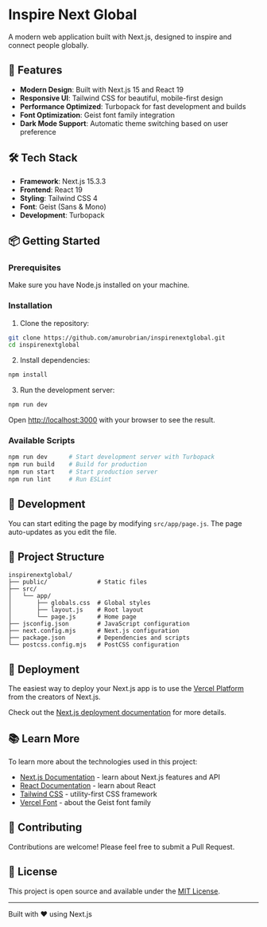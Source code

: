 # Inspire Next Global

A modern web application built with Next.js, designed to inspire and connect people globally.

## 🚀 Features

- **Modern Design**: Built with Next.js 15 and React 19
- **Responsive UI**: Tailwind CSS for beautiful, mobile-first design
- **Performance Optimized**: Turbopack for fast development and builds
- **Font Optimization**: Geist font family integration
- **Dark Mode Support**: Automatic theme switching based on user preference

## 🛠️ Tech Stack

- **Framework**: Next.js 15.3.3
- **Frontend**: React 19
- **Styling**: Tailwind CSS 4
- **Font**: Geist (Sans & Mono)
- **Development**: Turbopack

## 📦 Getting Started

### Prerequisites

Make sure you have Node.js installed on your machine.

### Installation

1. Clone the repository:

```bash
git clone https://github.com/amurobrian/inspirenextglobal.git
cd inspirenextglobal
```

2. Install dependencies:

```bash
npm install
```

3. Run the development server:

```bash
npm run dev
```

Open [http://localhost:3000](http://localhost:3000) with your browser to see the result.

### Available Scripts

```bash
npm run dev      # Start development server with Turbopack
npm run build    # Build for production
npm run start    # Start production server
npm run lint     # Run ESLint
```

## 🎨 Development

You can start editing the page by modifying `src/app/page.js`. The page auto-updates as you edit the file.

## 📝 Project Structure

```
inspirenextglobal/
├── public/              # Static files
├── src/
│   └── app/
│       ├── globals.css  # Global styles
│       ├── layout.js    # Root layout
│       └── page.js      # Home page
├── jsconfig.json        # JavaScript configuration
├── next.config.mjs      # Next.js configuration
├── package.json         # Dependencies and scripts
└── postcss.config.mjs   # PostCSS configuration
```

## 🚀 Deployment

The easiest way to deploy your Next.js app is to use the [Vercel Platform](https://vercel.com/new?utm_medium=default-template&filter=next.js&utm_source=create-next-app&utm_campaign=create-next-app-readme) from the creators of Next.js.

Check out the [Next.js deployment documentation](https://nextjs.org/docs/app/building-your-application/deploying) for more details.

## 📚 Learn More

To learn more about the technologies used in this project:

- [Next.js Documentation](https://nextjs.org/docs) - learn about Next.js features and API
- [React Documentation](https://react.dev/) - learn about React
- [Tailwind CSS](https://tailwindcss.com/) - utility-first CSS framework
- [Vercel Font](https://vercel.com/font) - about the Geist font family

## 🤝 Contributing

Contributions are welcome! Please feel free to submit a Pull Request.

## 📄 License

This project is open source and available under the [MIT License](LICENSE).

---

Built with ❤️ using Next.js
